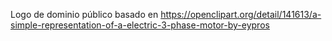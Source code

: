 Logo de dominio público basado en https://openclipart.org/detail/141613/a-simple-representation-of-a-electric-3-phase-motor-by-eypros

